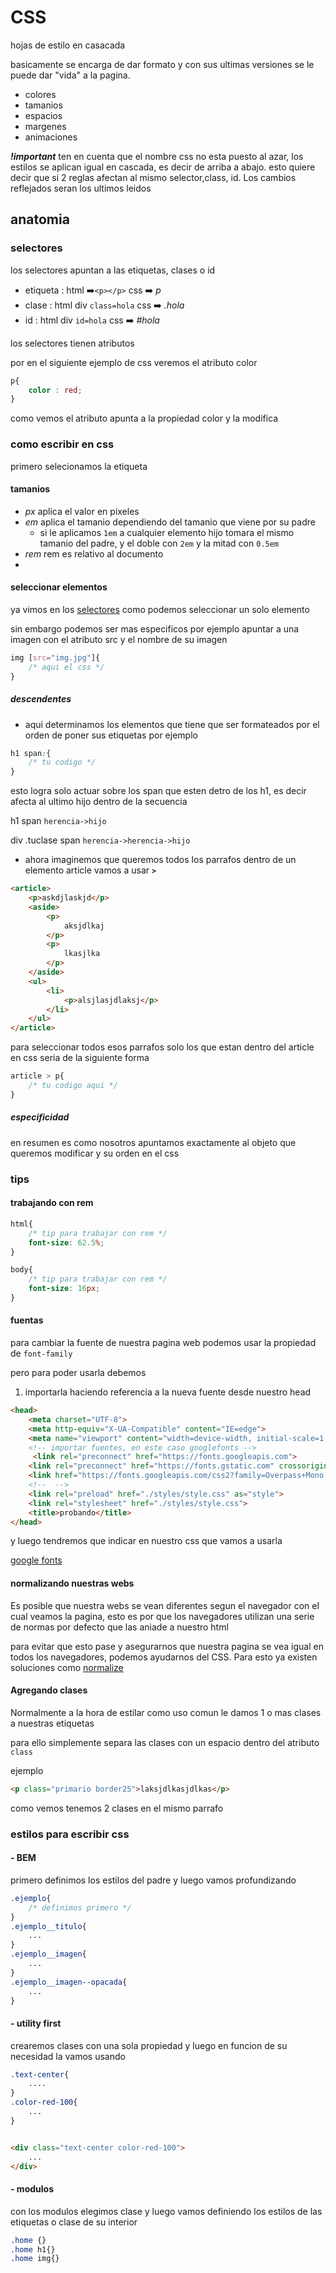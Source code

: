 # CSS

hojas de estilo en casacada

basicamente se encarga de dar formato y con sus ultimas versiones se le puede dar "vida" a la pagina.

- colores
- tamanios
- espacios
- margenes
- animaciones


***!important*** ten en cuenta que el nombre css no esta puesto al azar, los estilos se aplican igual en cascada, es decir de arriba a abajo. esto quiere  decir que si 2 reglas afectan al mismo selector,class, id. Los cambios reflejados seran los ultimos leidos

## anatomia

### selectores

los selectores apuntan a las etiquetas, clases o id

- etiqueta : html ➡️`<p></p>` css ➡️ *p*
- clase : html div `class=hola` css ➡️ *.hola*
- id : html div `id=hola` css ➡️ *#hola*

los selectores tienen atributos

por en el siguiente ejemplo de css veremos el atributo color

```css
p{
    color : red;
}
```

como vemos el atributo apunta a la propiedad color y la modifica


### como escribir en css

primero selecionamos la etiqueta

#### tamanios

- *px* aplica el valor en pixeles
- *em* aplica el tamanio dependiendo del tamanio que viene por su padre
   - si le aplicamos `1em` a cualquier elemento hijo tomara el mismo tamanio del padre, y el doble con `2em` y la mitad con `0.5em`
- *rem* rem es relativo al documento
- 

#### seleccionar elementos

ya vimos en los [selectores](#selectores) como podemos  seleccionar un solo elemento

sin embargo podemos ser mas especificos por ejemplo apuntar a una imagen con el atributo src y el nombre de su imagen

```css
img [src="img.jpg"]{
    /* aqui el css */
}
```

##### descendentes

- aqui determinamos los elementos que tiene que ser formateados por el orden de poner sus etiquetas por ejemplo

```css
h1 span:{
    /* tu codigo */
}
```
esto logra solo actuar sobre los span que esten detro de los h1, es decir afecta al ultimo hijo dentro de la secuencia

h1 span
`herencia->hijo`

div .tuclase span
`herencia->herencia->hijo`

- ahora imaginemos que queremos todos los parrafos dentro de un elemento article vamos a usar ***`>`***

```html
<article>
    <p>askdjlaskjd</p>
    <aside>
        <p>
            aksjdlkaj
        </p>
        <p>
            lkasjlka
        </p>
    </aside>
    <ul>
        <li>
            <p>alsjlasjdlaksj</p>
        </li>
    </ul>
</article>
```

para seleccionar todos esos parrafos solo los que estan dentro del article en css seria de la siguiente forma

```css
article > p{
    /* tu codigo aqui */
}
```

##### especificidad

en resumen es como nosotros apuntamos exactamente al objeto que queremos modificar y su orden en el css


### tips

#### trabajando con rem

```css
html{
    /* tip para trabajar con rem */
    font-size: 62.5%;   
}

body{
    /* tip para trabajar con rem */
    font-size: 16px;
}
```


#### fuentas


para cambiar la fuente de nuestra pagina web podemos usar la propiedad de `font-family`

pero para poder usarla debemos 
1. importarla haciendo referencia a la nueva fuente desde nuestro head
```html
<head>
    <meta charset="UTF-8">
    <meta http-equiv="X-UA-Compatible" content="IE=edge">
    <meta name="viewport" content="width=device-width, initial-scale=1.0">
    <!-- importar fuentes, en este caso googlefonts -->
     <link rel="preconnect" href="https://fonts.googleapis.com">
    <link rel="preconnect" href="https://fonts.gstatic.com" crossorigin>
    <link href="https://fonts.googleapis.com/css2?family=Overpass+Mono:wght@300;400;500;600;700&display=swap" rel="stylesheet"> 
    <!--  -->
    <link rel="preload" href="./styles/style.css" as="style">
    <link rel="stylesheet" href="./styles/style.css">
    <title>probando</title>
</head>
```

y luego tendremos que indicar en nuestro css que vamos a usarla

[google fonts](https://fonts.google.com/?query=mono)


#### normalizando nuestras webs

Es posible que nuestra webs se vean diferentes segun el navegador con el cual veamos la pagina, esto es por que los navegadores utilizan una serie de normas por defecto que las aniade a nuestro html

para evitar que esto pase y asegurarnos que nuestra pagina se vea igual en todos los navegadores, podemos ayudarnos del CSS. Para esto ya existen soluciones como [normalize](http://necolas.github.io/normalize.css/)

#### Agregando clases

Normalmente a la hora de estilar como uso comun le damos 1 o mas clases a nuestras etiquetas

para ello simplemente separa las clases con un espacio dentro del atributo `class`

ejemplo
```html
<p class="primario border25">laksjdlkasjdlkas</p>
```
como vemos tenemos 2 clases en el mismo parrafo

### estilos para escribir css

#### - BEM
primero definimos los estilos del padre y luego vamos profundizando

```css
.ejemplo{
    /* definimos primero */
}
.ejemplo__titulo{
    ...
}
.ejemplo__imagen{
    ...
}
.ejemplo__imagen--opacada{
    ...
}
```
#### - utility first
crearemos clases con una sola propiedad y luego en funcion de su necesidad la vamos usando

```css
.text-center{
    ....
}
.color-red-100{
    ...
}
```
```html

<div class="text-center color-red-100">
    ...
</div>

```

#### - modulos

con los modulos elegimos clase y luego vamos definiendo los estilos de las etiquetas o clase de su interior

```css
.home {}
.home h1{}
.home img{}
```


